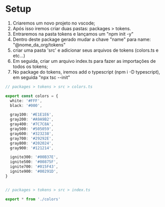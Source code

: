 # Setup

1. Criaremos um novo projeto no vscode;
2. Após isso iremos criar duas pastas: packages > tokens.
3. Entraremos na pasta tokens e lançamos um "npm init -y"
4. Dentro deste package gerado mudar a chave "name" para name: "@nome_da_org/tokens"
5. criar uma pasta 'src' e adicionar seus arquivos de tokens (colors.ts e etc...)
6. Em seguida, criar um arquivo index.ts para fazer as importações de todos os tokens;
7. No package do tokens, iremos add o typescript (npm i -D typescript), em seguida "npx tsc --init"

```ts
// packages > tokens > src > colors.ts

export const colors = {
  white: '#FFF',
  black: '#000',

  gray100: '#E1E1E6',
  gray200: '#A9A9B2',
  gray400: '#7C7C8A',
  gray500: '#505059',
  gray600: '#323238',
  gray700: '#29292E',
  gray800: '#202024',
  gray900: '#121214',

  ignite300: '#00B37E',
  ignite500: '#00875F',
  ignite700: '#015F43',
  ignite900: '#00291D',
}


// packages > tokens > src > index.ts

export * from './colors'

```